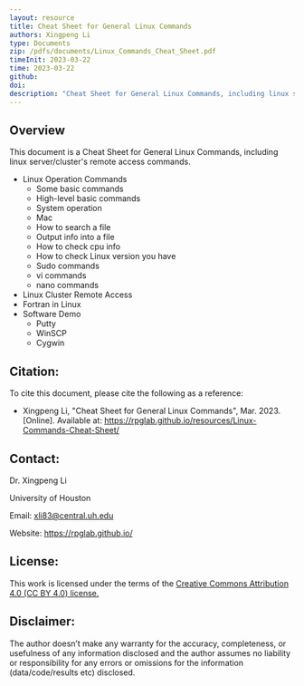 ```yaml
---
layout: resource
title: Cheat Sheet for General Linux Commands
authors: Xingpeng Li
type: Documents
zip: /pdfs/documents/Linux_Commands_Cheat_Sheet.pdf
timeInit: 2023-03-22
time: 2023-03-22
github: 
doi: 
description: "Cheat Sheet for General Linux Commands, including linux server/cluster's remote access commands."
---
```


## Overview
This document is a Cheat Sheet for General Linux Commands, including linux server/cluster's remote access commands. 

* Linux Operation Commands
	* Some basic commands
	* High-level basic commands
	* System operation
	* Mac
	* How to search a file
	* Output info into a file
	* How to check cpu info
	* How to check Linux version you have
	* Sudo commands
	* vi commands
	* nano commands
* Linux Cluster Remote Access
* Fortran in Linux
* Software Demo
	* Putty
	* WinSCP
	* Cygwin



## Citation:
To cite this document, please cite the following as a reference:

* Xingpeng Li, "Cheat Sheet for General Linux Commands", Mar. 2023. [Online]. Available at: https://rpglab.github.io/resources/Linux-Commands-Cheat-Sheet/


## Contact:
Dr. Xingpeng Li

University of Houston

Email: xli83@central.uh.edu

Website: https://rpglab.github.io/


## License:
This work is licensed under the terms of the <a class="off" href="https://creativecommons.org/licenses/by/4.0/"  target="_blank">Creative Commons Attribution 4.0 (CC BY 4.0) license.</a>


## Disclaimer:
The author doesn’t make any warranty for the accuracy, completeness, or usefulness of any information disclosed and the author assumes no liability or responsibility for any errors or omissions for the information (data/code/results etc) disclosed.
